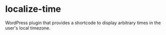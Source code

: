 localize-time
=============

WordPress plugin that provides a shortcode to display arbitrary times in the user's local timezone.
